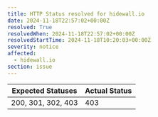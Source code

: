```yaml
---
title: HTTP Status resolved for hidewall.io
date: 2024-11-18T22:57:02+00:00Z
resolved: True
resolvedWhen: 2024-11-18T22:57:02+00:00Z
resolvedStartTime: 2024-11-18T10:20:03+00:00Z
severity: notice
affected:
  - hidewall.io
section: issue
---
```


| Expected Statuses | Actual Status  |
|-------------------|----------------|
| 200, 301, 302, 403 | 403 |
